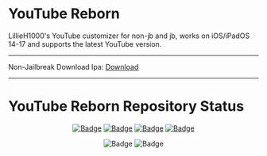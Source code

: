 # YouTube Reborn
LillieH1000's YouTube customizer for non-jb and jb, works on iOS/iPadOS 14-17 and supports the latest YouTube version.

-----

Non-Jailbreak Download
Ipa: [Download](https://github.com/arichorn/YouTube-Reborn/releases/latest/)

-----

# YouTube Reborn Repository Status

<p align="center">
    <a href="https://github.com/arichorn/uYouPlus/release/latest"><img src="https://custom-icon-badges.demolab.com/github/v/release/arichorn/YouTube-Reborn-Sideloaded?color=brightgreen&label=Latest%20release" alt="Badge"></img></a>
    <a href="https://github.com/arichorn/uYouPlus/releases/latest"><img src="https://img.shields.io/github/downloads/arichorn/YouTube-Reborn-Sideloaded/total?label=Download" alt="Badge"></img></a>
    <a href="https://github.com/arichorn/uYouPlus/commit"><img src="https://custom-icon-badges.demolab.com/github/last-commit/arichorn/YouTube-Reborn-Sideloaded?logo=history&logoColor=white&label=Last commit" alt="Badge"></img></a>
    <a href="https://github.com/arichorn/uYouPlus/issues"><img src="https://custom-icon-badges.demolab.com/github/issues-raw/arichorn/YouTube-Reborn-Sideloaded?logo=issue-opened&label=Issues" alt="Badge"></img></a>
</p>

<p align="center">
   <img src="https://img.shields.io/github/stars/arichorn/YouTube-Reborn-Sideloaded?style=social" alt="Badge"/>
   <img src="https://img.shields.io/github/forks/arichorn/YouTube-Reborn-Sideloaded?style=social" alt="Badge"/>
</p>
